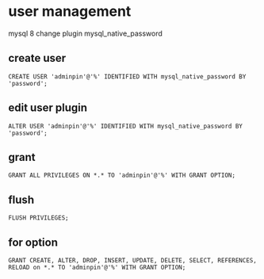 # user management

mysql 8 change plugin mysql_native_password

## create user

```CREATE USER 'adminpin'@'%' IDENTIFIED WITH mysql_native_password BY 'password';```

## edit user plugin

```ALTER USER 'adminpin'@'%' IDENTIFIED WITH mysql_native_password BY 'password';```

## grant

```GRANT ALL PRIVILEGES ON *.* TO 'adminpin'@'%' WITH GRANT OPTION;```

## flush

```FLUSH PRIVILEGES;```


## for option

```GRANT CREATE, ALTER, DROP, INSERT, UPDATE, DELETE, SELECT, REFERENCES, RELOAD on *.* TO 'adminpin'@'%' WITH GRANT OPTION;```

